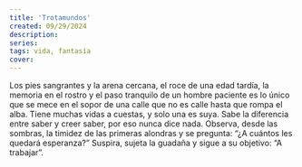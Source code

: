 ```yaml
---
title: 'Trotamundos'
created: 09/29/2024
description:
series:
tags: vida, fantasía
cover:
---
```


Los pies sangrantes y la arena cercana, el roce de una edad tardía, la memoria en el rostro y el paso tranquilo de un hombre paciente es lo único que se mece en el sopor de una calle que no es calle hasta que rompa el alba. Tiene muchas vidas a cuestas, y solo una es suya. Sabe la diferencia entre saber y creer saber, por eso nunca dice nada. Observa, desde las sombras, la timidez de las primeras alondras y se pregunta: “¿A cuántos les quedará esperanza?” Suspira, sujeta la guadaña y sigue a su objetivo: “A trabajar”.
